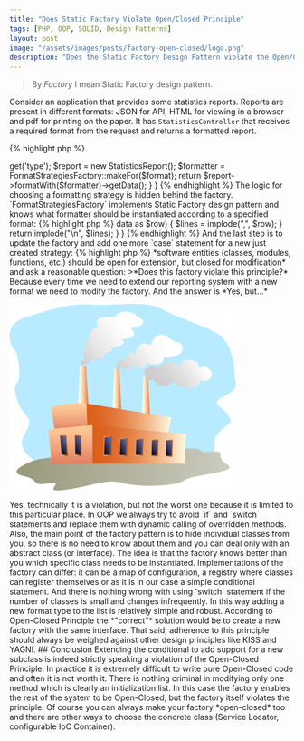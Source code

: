 ```yaml
---
title: "Does Static Factory Violate Open/Closed Principle"
tags: [PHP, OOP, SOLID, Design Patterns]
layout: post
image: "/assets/images/posts/factory-open-closed/logo.png"
description: "Does the Static Factory Design Pattern violate the Open/Closed Principle"
---
```


>By *Factory* I mean Static Factory design pattern.

Consider an application that provides some statistics reports. Reports are present in different formats: JSON for API, HTML for viewing in a browser and pdf for printing on the paper. It has `StatisticsController` that receives a required format from the request and returns a formatted report. 

{% highlight php %}
<?php

class StatisticsController 
{
    public function report(Request $request)
    {
        $format = $request->get('type');
        $report = new StatisticsReport();
        $formatter = FormatStrategiesFactory::makeFor($format);

        return $report->formatWith($formatter)->getData();
    }
}
{% endhighlight %}

The logic for choosing a formatting strategy is hidden behind the factory. `FormatStrategiesFactory` implements Static Factory design pattern and knows what formatter should be instantiated according to a specified format:

{% highlight php %}
<?php

class FormatStrategiesFactory 
{
    public static function makeFor($format) 
    {
        switch($format) {
            case 'html':
                return new HtmlFormatStrategy();
            case 'pdf':
                return new PdfFormatStrategy();     
            case 'json':
                return new JsonFormatStrategy();        
        }

        throw new \Exception(
            "Unknown report format $format"
        );
    }
}
{% endhighlight %}

Having this code we receive a request for a new *feature* from our clients that they also want to have reports in *csv* format. Looks like we need one more formatting strategy:

{% highlight php %}
<?php

class CsvFormatStrategy implements FormatStrategy 
{
    public function formatData(array $data) 
    {
        $lines = [];

        foreach($this->data as $row) {
            $lines = implode(",", $row);
        }

        return implode("\n", $lines);
    }
}
{% endhighlight %}

And the last step is to update the factory and add one more `case` statement for a new just created strategy:

{% highlight php %}
<?php

class FormatStrategiesFactory 
{
    public static function makeFor($format) 
    {
        switch($format) {
            case 'html':
                return new HtmlFormatStrategy();
            case 'pdf':
                return new PdfFormatStrategy();     
            case 'json':
                return new JsonFormatStrategy();   
            case 'csv':
                return new CsvFormatStrategy();    
        }

        throw new \Exception(
            "Unknown report format $format"
        );
    }
}
{% endhighlight %}

And we are done, no changes in controller code. But you can remember [Open-Closed Principle]({% post_url 2017-03-27-open-closed-principle %}):

>*software entities (classes, modules, functions, etc.) should be open for extension, but closed for modification*

and ask a reasonable question: 
>*Does this factory violate this principle?* 

Because every time we need to extend our reporting system with a new format we need to modify the factory. And the answer is *Yes, but...* 

<p class="text-center image">
    <img src="/assets/images/posts/factory-open-closed/logo.png" alt="logo" class="">
</p>

Yes, technically it is a violation, but not the worst one because it is limited to this particular place. In OOP we always try to avoid `if` and `switch` statements and replace them with dynamic calling of overridden methods. Also, the main point of the factory pattern is to hide individual classes from you, so there is no need to know about them and you can deal only with an abstract class (or interface). The idea is that the factory knows better than you which specific class needs to be instantiated.

Implementations of the factory can differ: it can be a map of configuration, a registry where classes can register themselves or as it is in our case a simple conditional statement. And there is nothing wrong with using `switch` statement if the number of classes is small and changes infrequently. In this way adding a new format type to the list is relatively simple and robust. 

According to Open-Closed Principle the *"correct"* solution would be to create a new factory with the same interface. That said, adherence to this principle should always be weighed against other design principles like KISS and YAGNI. 

## Conclusion

Extending the conditional to add support for a new subclass is indeed strictly speaking a violation of the Open-Closed Principle. In practice it is extremely difficult to write pure Open-Closed code and often it is not worth it. There is nothing criminal in modifying only one method which is clearly an initialization list. In this case the factory enables the rest of the system to be Open-Closed, but the factory itself violates the principle. Of course you can always make your factory *open-closed* too and there are other ways to choose the concrete class (Service Locator, configurable IoC Container).
